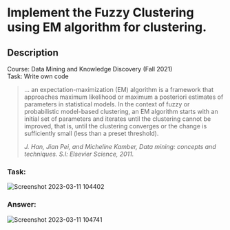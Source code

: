 # Implement the Fuzzy Clustering using EM algorithm for clustering.
## Description
Course: Data Mining and Knowledge Discovery (Fall 2021) <br />
Task: Write own code


>... an expectation-maximization (EM) algorithm is a framework that approaches maximum likelihood or maximum a posteriori estimates of parameters in statistical models. In the context of fuzzy or probabilistic model-based clustering, an EM algorithm starts with an initial set of parameters and iterates until the clustering cannot be improved, that is, until the clustering converges or the change is sufficiently small (less than a preset threshold). 
>
> *J. Han, Jian Pei, and Micheline Kamber, Data mining: concepts and techniques. S.l: Elsevier Science, 2011.*


### Task:
![Screenshot 2023-03-11 104402](https://user-images.githubusercontent.com/101310529/224461067-070caff7-f093-4163-968d-23d609b33a81.png)


### Answer:
![Screenshot 2023-03-11 104741](https://user-images.githubusercontent.com/101310529/224461071-54abc5a8-acbc-47a1-80b8-7e239947a75b.png)
